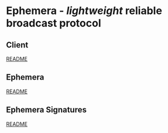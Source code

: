 # Ephemera - _lightweight_ reliable broadcast protocol

## Client

[README](ephemera-network-client/README.md)

## Ephemera

[README](ephemera/README.md)

## Ephemera Signatures

[README](ephemera-signatures-app/README.md)